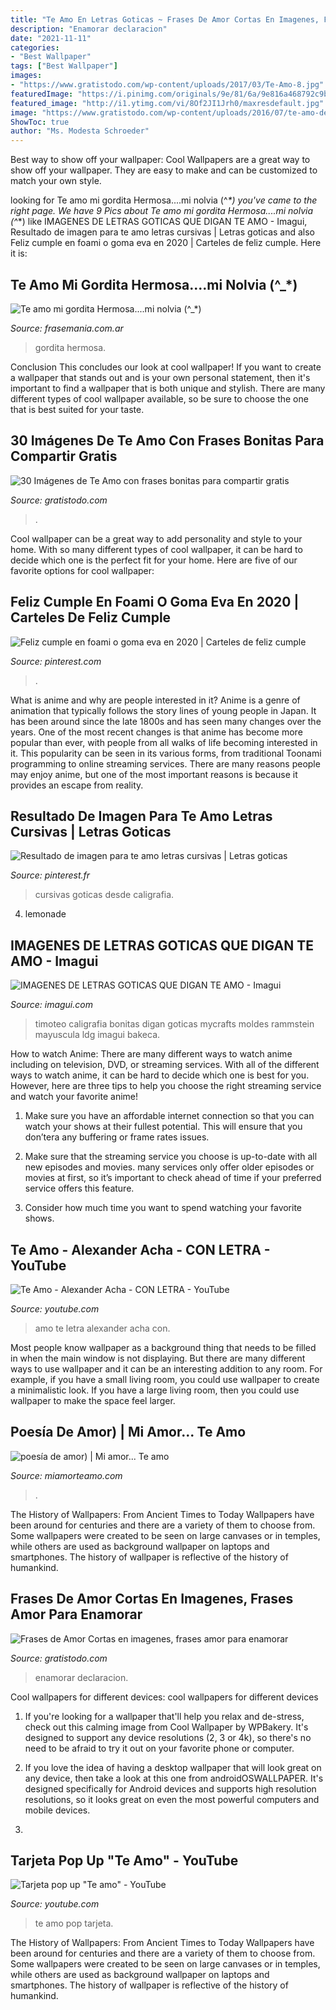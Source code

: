 ```yaml
---
title: "Te Amo En Letras Goticas ~ Frases De Amor Cortas En Imagenes, Frases Amor Para Enamorar"
description: "Enamorar declaracion"
date: "2021-11-11"
categories:
- "Best Wallpaper"
tags: ["Best Wallpaper"]
images:
- "https://www.gratistodo.com/wp-content/uploads/2017/03/Te-Amo-8.jpg"
featuredImage: "https://i.pinimg.com/originals/9e/81/6a/9e816a468792c9b0c3491338bc47e37f.png"
featured_image: "http://i1.ytimg.com/vi/8Of2JI1Jrh0/maxresdefault.jpg"
image: "https://www.gratistodo.com/wp-content/uploads/2016/07/te-amo-declaracion-amor.jpg"
ShowToc: true
author: "Ms. Modesta Schroeder"
---
```



Best way to show off your wallpaper:
Cool Wallpapers are a great way to show off your wallpaper. They are easy to make and can be customized to match your own style.

	

		
looking for Te amo mi gordita Hermosa....mi nolvia (^_*) you've came to the right page. We have 9 Pics about Te amo mi gordita Hermosa....mi nolvia (^_*) like IMAGENES DE LETRAS GOTICAS QUE DIGAN TE AMO - Imagui, Resultado de imagen para te amo letras cursivas | Letras goticas and also Feliz cumple en foami o goma eva en 2020 | Carteles de feliz cumple. Here it is:
		
    
## Te Amo Mi Gordita Hermosa....mi Nolvia (^_*)

<img loading=lazy src="http://frasemania.com.ar/frase-945964.png" onerror="this.onerror=null;this.src='https://tse3.mm.bing.net/th?id=OIP.XXrO7pA8jHHybQx1r9xxdgHaD4&amp;pid=15.1';" alt="Te amo mi gordita Hermosa....mi nolvia (^_*)">

_Source: frasemania.com.ar_

>gordita hermosa. 

	

Conclusion
This concludes our look at cool wallpaper! If you want to create a wallpaper that stands out and is your own personal statement, then it's important to find a wallpaper that is both unique and stylish. There are many different types of cool wallpaper available, so be sure to choose the one that is best suited for your taste.

    
## 30 Imágenes De Te Amo Con Frases Bonitas Para Compartir Gratis

<img loading=lazy src="https://www.gratistodo.com/wp-content/uploads/2017/03/Te-Amo-8.jpg" onerror="this.onerror=null;this.src='https://tse2.mm.bing.net/th?id=OIP.GAR32TbQ8CYaagjboVGLfAHaFs&amp;pid=15.1';" alt="30 Imágenes de Te Amo con frases bonitas para compartir gratis">

_Source: gratistodo.com_

>. 

	

Cool wallpaper can be a great way to add personality and style to your home. With so many different types of cool wallpaper, it can be hard to decide which one is the perfect fit for your home. Here are five of our favorite options for cool wallpaper: 

    
## Feliz Cumple En Foami O Goma Eva En 2020 | Carteles De Feliz Cumple

<img loading=lazy src="https://i.pinimg.com/736x/fa/16/1a/fa161ac40ff7cce929778320117bf245.jpg" onerror="this.onerror=null;this.src='https://tse4.mm.bing.net/th?id=OIP.5j3DsiLDHBgUUzgkruTKAwHaJ5&amp;pid=15.1';" alt="Feliz cumple en foami o goma eva en 2020 | Carteles de feliz cumple">

_Source: pinterest.com_

>. 

	

What is anime and why are people interested in it?
Anime is a genre of animation that typically follows the story lines of young people in Japan. It has been around since the late 1800s and has seen many changes over the years. One of the most recent changes is that anime has become more popular than ever, with people from all walks of life becoming interested in it. This popularity can be seen in its various forms, from traditional Toonami programming to online streaming services. There are many reasons people may enjoy anime, but one of the most important reasons is because it provides an escape from reality.

    
## Resultado De Imagen Para Te Amo Letras Cursivas | Letras Goticas

<img loading=lazy src="https://i.pinimg.com/originals/9e/81/6a/9e816a468792c9b0c3491338bc47e37f.png" onerror="this.onerror=null;this.src='https://tse2.mm.bing.net/th?id=OIP.Jm5iqlLRxXRpF0wVCoyvdgAAAA&amp;pid=15.1';" alt="Resultado de imagen para te amo letras cursivas | Letras goticas">

_Source: pinterest.fr_

>cursivas goticas desde caligrafia. 

	

4. lemonade 

    
## IMAGENES DE LETRAS GOTICAS QUE DIGAN TE AMO - Imagui

<img loading=lazy src="http://i.ytimg.com/vi/A-y48XQ-lDg/maxresdefault.jpg" onerror="this.onerror=null;this.src='https://tse3.mm.bing.net/th?id=OIP.zrFB0xwfLHZTWJ8kThInogHaEK&amp;pid=15.1';" alt="IMAGENES DE LETRAS GOTICAS QUE DIGAN TE AMO - Imagui">

_Source: imagui.com_

>timoteo caligrafia bonitas digan goticas mycrafts moldes rammstein mayuscula ldg imagui bakeca. 

	

How to watch Anime: There are many different ways to watch anime including on television, DVD, or streaming services.
With all of the different ways to watch anime, it can be hard to decide which one is best for you. However, here are three tips to help you choose the right streaming service and watch your favorite anime!
1. Make sure you have an affordable internet connection so that you can watch your shows at their fullest potential. This will ensure that you don’tera any buffering or frame rates issues.

2. Make sure that the streaming service you choose is up-to-date with all new episodes and movies. many services only offer older episodes or movies at first, so it’s important to check ahead of time if your preferred service offers this feature.

3. Consider how much time you want to spend watching your favorite shows.

    
## Te Amo - Alexander Acha - CON LETRA - YouTube

<img loading=lazy src="http://i1.ytimg.com/vi/qITg-w7cgqg/hqdefault.jpg" onerror="this.onerror=null;this.src='https://tse2.mm.bing.net/th?id=OIP.qFnr3_dZdHGapPcL-qsS_AHaFj&amp;pid=15.1';" alt="Te Amo - Alexander Acha - CON LETRA - YouTube">

_Source: youtube.com_

>amo te letra alexander acha con. 

	

Most people know wallpaper as a background thing that needs to be filled in when the main window is not displaying. But there are many different ways to use wallpaper and it can be an interesting addition to any room. For example, if you have a small living room, you could use wallpaper to create a minimalistic look. If you have a large living room, then you could use wallpaper to make the space feel larger.

    
## Poesía De Amor) | Mi Amor... Te Amo

<img loading=lazy src="https://miamorteamo.com/wp-content/uploads/2013/02/poemas-de-amor-8.jpg" onerror="this.onerror=null;this.src='https://tse4.mm.bing.net/th?id=OIP.6huNHEYYuy2j3LmzBWSHcwAAAA&amp;pid=15.1';" alt="poesía de amor) | Mi amor... Te amo">

_Source: miamorteamo.com_

>. 

	

The History of Wallpapers: From Ancient Times to Today
Wallpapers have been around for centuries and there are a variety of them to choose from. Some wallpapers were created to be seen on large canvases or in temples, while others are used as background wallpaper on laptops and smartphones. The history of wallpaper is reflective of the history of humankind.

    
## Frases De Amor Cortas En Imagenes, Frases Amor Para Enamorar

<img loading=lazy src="https://www.gratistodo.com/wp-content/uploads/2016/07/te-amo-declaracion-amor.jpg" onerror="this.onerror=null;this.src='https://tse2.mm.bing.net/th?id=OIP.BttPmpevv10gT_9i8uyh-gHaE8&amp;pid=15.1';" alt="Frases de Amor Cortas en imagenes, frases amor para enamorar">

_Source: gratistodo.com_

>enamorar declaracion. 

	

Cool wallpapers for different devices:
cool wallpapers for different devices 

1. If you're looking for a wallpaper that'll help you relax and de-stress, check out this calming image from Cool Wallpaper by WPBakery. It's designed to support any device resolutions (2, 3 or 4k), so there's no need to be afraid to try it out on your favorite phone or computer.

2. If you love the idea of having a desktop wallpaper that will look great on any device, then take a look at this one from androidOSWALLPAPER. It's designed specifically for Android devices and supports high resolution resolutions, so it looks great on even the most powerful computers and mobile devices.

3.

    
## Tarjeta Pop Up &quot;Te Amo&quot; - YouTube

<img loading=lazy src="http://i1.ytimg.com/vi/8Of2JI1Jrh0/maxresdefault.jpg" onerror="this.onerror=null;this.src='https://tse3.mm.bing.net/th?id=OIP.aORwab63mFqaEQebHKS_CgHaEK&amp;pid=15.1';" alt="Tarjeta pop up &quot;Te amo&quot; - YouTube">

_Source: youtube.com_

>te amo pop tarjeta. 

	

The History of Wallpapers: From Ancient Times to Today
Wallpapers have been around for centuries and there are a variety of them to choose from. Some wallpapers were created to be seen on large canvases or in temples, while others are used as background wallpaper on laptops and smartphones. The history of wallpaper is reflective of the history of humankind.

